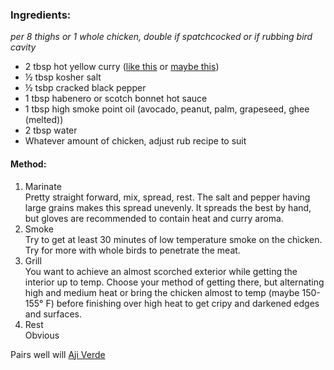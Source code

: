 ### Ingredients:

*per 8 thighs or 1 whole chicken, double if spatchcocked or if rubbing bird cavity*
-   2 tbsp hot yellow curry ([like this](https://a.co/d/0aRKKIz) or [maybe this](https://a.co/d/0JwmpG0))
-   ½ tbsp kosher salt
-   ½ tsbp cracked black pepper
-   1 tbsp habenero or scotch bonnet hot sauce
-   1 tbsp high smoke point oil (avocado, peanut, palm, grapeseed, ghee (melted))
-   2 tbsp water
-   Whatever amount of chicken, adjust rub recipe to suit

#### Method:

1. Marinate  
Pretty straight forward, mix, spread, rest. The salt and pepper having large grains makes this spread unevenly. It spreads the best by hand, but gloves are recommended to contain heat and curry aroma.
2. Smoke  
Try to get at least 30 minutes of low temperature smoke on the chicken. Try for more with whole birds to penetrate the meat.
3. Grill  
You want to achieve an almost scorched exterior while getting the interior up to temp. Choose your method of getting there, but alternating high and medium heat or bring the chicken almost to temp (maybe 150-155° F) before finishing over high heat to get cripy and darkened edges and surfaces.
4. Rest  
Obvious

Pairs well will [Aji Verde](./Aji_Verde.md)